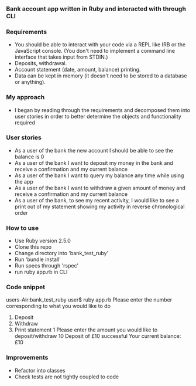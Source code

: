 ### Bank account app written in Ruby and interacted with through CLI

### Requirements
- You should be able to interact with your code via a REPL like IRB or the JavaScript console. (You don't need to implement a command line interface that takes input from STDIN.)
- Deposits, withdrawal.
- Account statement (date, amount, balance) printing.
- Data can be kept in memory (it doesn't need to be stored to a database or anything).

### My approach
- I began by reading through the requirements and decomposed them into user stories in order to better determine the objects and functionality required

### User stories
- As a user of the bank the new account I should be able to see the balance is 0
- As a user of the bank I want to deposit my money in the bank and receive a confirmation and my current balance
- As a user of the bank I want to query my balance any time while using the app
- As a user of the bank I want to withdraw a given amount of money and receive a confirmation and my current balance
- As a user of the bank, to see my recent activity, I would like to see a print out of my statement showing my activity in reverse chronological order



### How to use
- Use Ruby version 2.5.0
- Clone this repo
- Change directory into 'bank_test_ruby'
- Run 'bundle install'
- Run specs through 'rspec'
- run ruby app.rb in CLI

### Code snippet

users-Air:bank_test_ruby user$ ruby app.rb
Please enter the number corresponding to what you would like to do
1) Deposit
2) Withdraw
3) Print statement
1
Please enter the amount you would like to deposit/withdraw
10
Deposit of £10 successful
Your current balance: £10

### Improvements
- Refactor into classes
- Check tests are not tightly coupled to code
